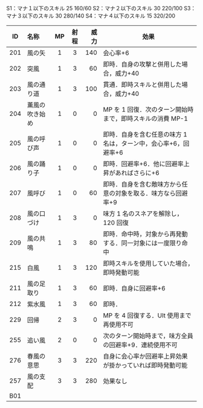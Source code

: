 S1：マナ１以下のスキル 25 160/60
S2：マナ２以下のスキル 30 220/100
S3：マナ３以下のスキル 30 280/140
S4：マナ４以下のスキル 15 320/200

| ID  | 名称           | MP  | 射程 | 威力 | 効果                                                            |
| :-: | :------------- | :-: | :--: | ---: | --------------------------------------------------------------- |
| 201 | 風の矢         |  1  |  3   |  140 | 会心率+6                                                        |
| 202 | 突風           |  1  |  3   |   60 | 即時．自身の攻撃と併用した場合，威力+40                         |
| 203 | 風の通り道     |  1  |  3   |  100 | 貫通．即時スキルと併用した場合，威力+40                         |
| 204 | 薫風の吹き始め |  1  |  0   |    0 | MP を 1 回復．次のターン開始時まで，即時スキルの消費 MP-1       |
| 205 | 風の呼び声     |  1  |  0   |    0 | 即時．自身を含む任意の味方 1 名は，ターン中，会心率+6，回避率+6 |
| 206 | 風の踊り子     |  1  |  0   |    0 | 即時．回避率+6．他に回避率上昇があればさらに+6                  |
| 207 | 風呼び         |  1  |  0   |   60 | 即時．自身を含む敵味方から任意の対象を取る．味方なら回避率+9    |
| 208 | 風の口づけ     |  1  |  3   |    0 | 味方 1 名のスネアを解除し，120 回復                             |
| 209 | 風の共鳴       |  1  |  3   |   80 | 即時．命中時，対象から再発動する．同一対象には一度限り命中      |
| 215 | 白風           |  1  |  3   |  120 | 即時スキルを使用していた場合，即時発動可能                      |
| 211 | 風の足取り     |  1  |  3   |   60 | 即時．自身に回避率+6                                            |
| 212 | 紫水風         |  1  |  3   |   60 | 即時．                                                          |
| 229 | 回帰           |  2  |  3   |    0 | MP を 4 回復する．Ult 使用まで再使用不可                        |
| 255 | 追い風         |  2  |  0   |    0 | 次のターン開始時まで，味方全員の回避率+9．連続使用不可          |
| 276 | 春風の意思     |  3  |  3   |  220 | 自身に会心率か回避率上昇効果が掛かっていれば即時発動可能        |
| 257 | 風の支配       |  3  |  3   |  280 | 効果なし                                                        |
| B01 |                |     |      |      |                                                                 |
